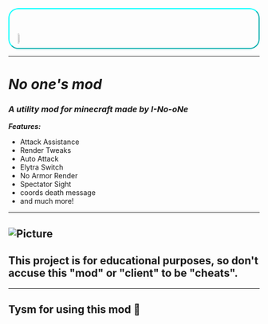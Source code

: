 <div class="main-banner" style="border: 2px aqua solid; border-radius: 20px; border-style: outset; padding-right: 5px; display: flex; justify-content: space-between; align-items: center;">
  <h1 style="font-family: Arial, sans-serif;">
    <img src="https://github.com/I-No-oNe/I-No-One/assets/145749961/08131b4e-dcb9-4996-b9cd-351de13528c7"
      style="width: 15%; transform: translateY(10px); float: right;"/>
  </h1>
</div>

---------------------
# *No one's mod*
### *A utility mod for minecraft made by I-No-oNe*
***Features:***
- Attack Assistance
- Render Tweaks
- Auto Attack
- Elytra Switch
- No Armor Render
- Spectator Sight
- coords death message
- and much more!
------------------------------
![Picture](https://github.com/I-No-oNe/No-one-s-mod/assets/145749961/c5940614-44bc-4099-b116-cf95597059d3)
----------------------------
## This project is for educational purposes, so don't accuse this "mod" or "client" to be "cheats".

----------------------------------------------------
## Tysm for using this mod :pray:
